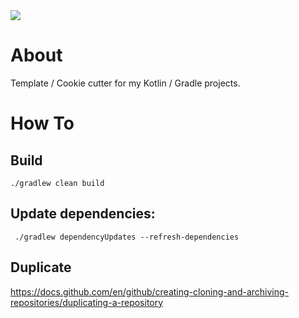 <a href="https://paypal.me/benckx/2">
<img src="https://img.shields.io/badge/Donate-PayPal-green.svg"/>
</a>

# About

Template / Cookie cutter for my Kotlin / Gradle projects.

# How To

## Build

```
./gradlew clean build
```

## Update dependencies:

```
 ./gradlew dependencyUpdates --refresh-dependencies
```

## Duplicate
https://docs.github.com/en/github/creating-cloning-and-archiving-repositories/duplicating-a-repository

